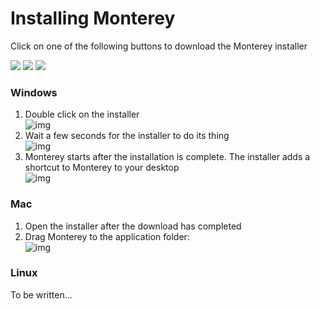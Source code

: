 # Installing Monterey
Click on one of the following buttons to download the Monterey installer

<a href="https://nuts.jeroenvinke.nl/download/win32/latest" style="text-decoration: none;">
  <img src="http://i.imgur.com/F8bIVof.png"></img>
</a>
<a href="https://nuts.jeroenvinke.nl/download/darwin/latest" style="text-decoration: none;">
  <img src="http://i.imgur.com/8MvzDvO.png"></img>
</a>
<a href="https://nuts.jeroenvinke.nl/download/linux/latest" style="text-decoration: none;">
  <img src="http://i.imgur.com/9QnKhAs.png"></img>
</a>

### Windows
1. Double click on the installer  
    ![img](http://i.imgur.com/ZKtxz70.png)
2. Wait a few seconds for the installer to do its thing  
  ![img](http://i.imgur.com/G6Vs9Q1.png)
3. Monterey starts after the installation is complete. The installer adds a shortcut to Monterey to your desktop  
![img](http://i.imgur.com/GfjRz2t.png)

### Mac
1. Open the installer after the download has completed
2. Drag Monterey to the application folder:  
    ![img](http://i.imgur.com/Enqlkzz.png)

### Linux

To be written...
